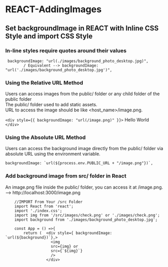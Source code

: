 # REACT-AddingImages
## Set backgroundImage in REACT with Inline CSS Style and import CSS Style

### In-line styles require quotes around their values

     backgroundImage: "url(./images/background_photo_desktop.jpg)",
            / Equivalent --> backgroundImage: "url('./images/background_photo_desktop.jpg')",

### Using the Relative URL Method
Users can access images from the public/ folder or any child folder of the public folder<br/>
The public/ folder used to add static assets. <br/>
URL to access the image should be like <host_name>/image.png.<br/>

  `<div style={{ backgroundImage: "url(/image.png)" }}>`
    Hello World
 ` </div>`
  
### Using the Absolute URL Method

Users can access the background image directly from the public/ folder via absolute URL using the environment variable. <br/>

    backgroundImage: `url(${process.env.PUBLIC_URL + "/image.png"})`,
            
### Add background image from src/ folder in React

An image.png file inside the public/ folder, you can access it at <your host address>/image.png.  --> http://localhost:3000/image.png <br/>

        //IMPORT From Your /src Folder
        import React from 'react';
        import './index.css';
        import img from '/src/images/check.png' or './images/check.png';
        import background from './images/background_photo_desktop.jpg';
        
        const App = () =>{
            return (  <div style={ backgroundImage: `url(${background})`},>
                        <img
                        src={img} or
                        src={`${img}`} 
                        />
                      </div>
    

